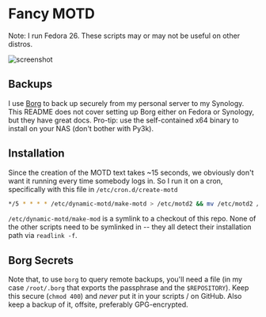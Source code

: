 # Fancy MOTD

Note: I run Fedora 26. These scripts may or may not be useful on other distros.

![screenshot](https://raw.githubusercontent.com/sectioneight/motd-scripts/screenshots/img/motd.png)

## Backups

I use [Borg] to back up securely from my personal server to my Synology. This
README does not cover setting up Borg either on Fedora or Synology, but they
have great docs. Pro-tip: use the self-contained x64 binary to install on your
NAS (don't bother with Py3k).

[Borg]: https://borgbackup.readthedocs.io/en/stable/

## Installation

Since the creation of the MOTD text takes ~15 seconds, we obviously don't want
it running every time somebody logs in. So I run it on a cron, specifically with
this file in `/etc/cron.d/create-motd`

```bash
*/5 * * * * /etc/dynamic-motd/make-motd > /etc/motd2 && mv /etc/motd2 /etc/motd
```

`/etc/dynamic-motd/make-mod` is a symlink to a checkout of this repo. None of
the other scripts need to be symlinked in -- they all detect their installation
path via `readlink -f`.

## Borg Secrets

Note that, to use `borg` to query remote backups, you'll need a file (in my
case `/root/.borg` that exports the passphrase and the `$REPOSITORY`). Keep
this secure (`chmod 400`) and *never* put it in your scripts / on GitHub. Also
keep a backup of it, offsite, preferably GPG-encrypted.
